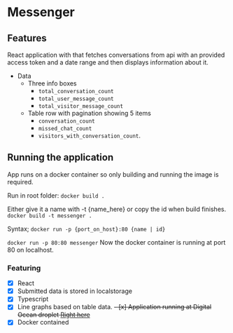  # Messenger
## Features
React application with that fetches conversations from api with an provided access token and a date range and then displays information about it.

 - Data
   - Three info boxes  
     - `total_conversation_count`
     - `total_user_message_count` 
     - `total_visitor_message_count`
   - Table row with pagination showing 5 items
     -  `conversation_count`
     - `missed_chat_count`
     - `visitors_with_conversation_count`.

## Running the application
App runs on a docker container so only building and running the image is required.

Run in root folder:
`docker build .`

Either give it a name with -t {name_here} or copy the id when build finishes.
`docker build -t messenger .`

Syntax;
`docker run -p {port_on_host}:80 {name | id}`

`docker run -p 80:80 messenger`
Now the docker container is running at port 80 on localhost.



### Featuring
- [x] React
- [x] Submitted data is stored in localstorage
- [x] Typescript
- [x] Line graphs based on table data.
~~- [x] Application running at Digital Ocean droplet [Right here](http://104.248.133.27/)~~
- [x] Docker contained
